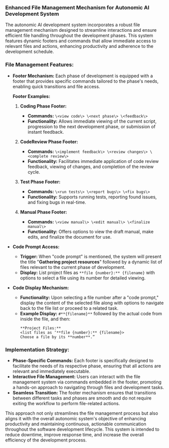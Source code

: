 ### **Enhanced File Management Mechanism for Autonomic AI Development System**

The autonomic AI development system incorporates a robust file management mechanism designed to streamline interactions and ensure efficient file handling throughout the development phases. This system features dynamic footers and commands that allow immediate access to relevant files and actions, enhancing productivity and adherence to the development schedule.

### **File Management Features:**

- **Footer Mechanism:** Each phase of development is equipped with a footer that provides specific commands tailored to the phase's needs, enabling quick transitions and file access.
  
  **Footer Examples:**

  1. **Coding Phase Footer:**
     - **Commands:** `\<view code\> \<next phase\> \<feedback\>`
     - **Functionality:** Allows immediate viewing of the current script, progression to the next development phase, or submission of instant feedback.

  2. **CodeReview Phase Footer:**
     - **Commands:** `\<implement feedback\> \<review changes\> \<complete review\>`
     - **Functionality:** Facilitates immediate application of code review feedback, viewing of changes, and completion of the review cycle.

  3. **Test Phase Footer:**
     - **Commands:** `\<run tests\> \<report bugs\> \<fix bugs\>`
     - **Functionality:** Supports running tests, reporting found issues, and fixing bugs in real-time.

  4. **Manual Phase Footer:**
     - **Commands:** `\<view manual\> \<edit manual\> \<finalize manual\>`
     - **Functionality:** Offers options to view the draft manual, make edits, and finalize the document for use.

- **Code Prompt Access:**
  - **Trigger:** When "code prompt" is mentioned, the system will present the title "**Gathering project resources**" followed by a dynamic list of files relevant to the current phase of development.
  - **Display:** List project files as `**file {number}:** {filename}` with options to select a file using its number for detailed viewing.

- **Code Display Mechanism:**
  - **Functionality:** Upon selecting a file number after a "code prompt," display the content of the selected file along with options to navigate back to the file list or proceed to a related task.
  - **Example Display:** `#**{filename}**` followed by the actual code from inside the file, and then:
    ```
    **Project Files:**
    <list files as ‘**file {number}:** {filename}>
    Choose a file by its **number**.”
    ```

### **Implementation Strategy:**

- **Phase-Specific Commands:** Each footer is specifically designed to facilitate the needs of its respective phase, ensuring that all actions are relevant and immediately executable.
- **Interactive File Management:** Users can interact with the file management system via commands embedded in the footer, promoting a hands-on approach to navigating through files and development tasks.
- **Seamless Transition:** The footer mechanism ensures that transitions between different tasks and phases are smooth and do not require exiting the workflow to perform file-related actions.

This approach not only streamlines the file management process but also aligns it with the overall autonomic system's objective of enhancing productivity and maintaining continuous, actionable communication throughout the software development lifecycle. This system is intended to reduce downtime, improve response time, and increase the overall efficiency of the development process.
